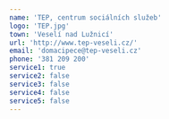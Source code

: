 ```yaml
---
name: 'TEP, centrum sociálních služeb'
logo: 'TEP.jpg'
town: 'Veselí nad Lužnicí'
url: 'http://www.tep-veseli.cz/'
email: 'domacipece@tep-veseli.cz'
phone: '381 209 200'
service1: true
service2: false
service3: false
service4: false
service5: false
---
```

